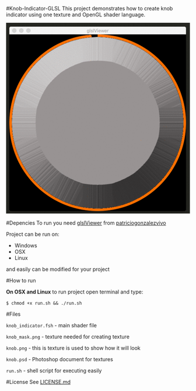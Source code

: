 #Knob-Indicator-GLSL
This project demonstrates how to create knob indicator using one texture and OpenGL shader language.

![](preview.gif)

#Depencies
To run you need [glslViewer](https://github.com/patriciogonzalezvivo/glslViewer) from [patriciogonzalezvivo](https://github.com/patriciogonzalezvivo)

Project can be run on:

* Windows
* OSX
* Linux

and easily can be modified for your project

#How to run

**On OSX and Linux** to run project open terminal and type:

	$ chmod +x run.sh && ./run.sh


#Files

`knob_indicator.fsh` - main shader file

`knob_mask.png` - texture needed for creating texture

`knob.png` - this is texture is used to show how it will look

`knob.psd` - Photoshop document for textures

`run.sh` - shell script for executing easily


#License
See [LICENSE.md](LICENSE.md)